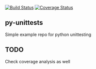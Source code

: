 [![Build Status](https://travis-ci.org/kiliakis/py-unittests.svg?branch=master)](https://travis-ci.org/kiliakis/py-unittests)
[![Coverage Status](https://coveralls.io/repos/github/kiliakis/py-unittests/badge.svg?branch=master)](https://coveralls.io/github/kiliakis/py-unittests?branch=master)
## py-unittests
Simple example repo for python unittesting

## TODO
Check coverage analysis as well

